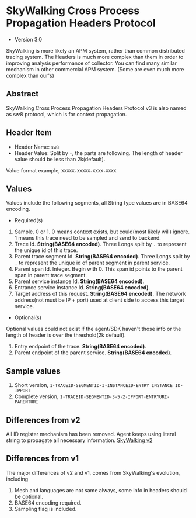 # SkyWalking Cross Process Propagation Headers Protocol
* Version 3.0

SkyWalking is more likely an APM system, rather than common distributed tracing system. 
The Headers is much more complex than them in order to improving analysis performance of collector. 
You can find many similar mechanism in other commercial APM system. (Some are even much more complex than our's)

## Abstract
SkyWalking Cross Process Propagation Headers Protocol v3 is also named as sw8 protocol, which is for context propagation.

## Header Item
* Header Name: `sw8`
* Header Value: Split by `-`, the parts are following. The length of header value should be less than 2k(default).

Value format example, `XXXXX-XXXXX-XXXX-XXXX`

## Values
Values include the following segments, all String type values are in BASE64 encoding.

- Required(s)
1. Sample. 0 or 1. 0 means context exists, but could(most likely will) ignore. 1 means this trace need to be sampled and send to backend. 
1. Trace Id. **String(BASE64 encoded)**. Three Longs split by `.` to represent the unique id of this trace.
1. Parent trace segment Id. **String(BASE64 encoded)**. Three Longs split by `.` to represent the unique id of parent segment in parent service.
1. Parent span Id. Integer. Begin with 0. This span id points to the parent span in parent trace segment. 
1. Parent service instance Id.  **String(BASE64 encoded)**.
1. Entrance service instance Id.  **String(BASE64 encoded)**. 
1. Target address of this request. **String(BASE64 encoded)**. The network address(not must be IP + port) used at client side to access this target
service.

- Optional(s)

Optional values could not exist if the agent/SDK haven't those info or the length of header is over the threshold(2k default).  
1. Entry endpoint of the trace. **String(BASE64 encoded)**. 
1. Parent endpoint of the parent service. **String(BASE64 encoded)**. 

## Sample values
1. Short version, `1-TRACEID-SEGMENTID-3-INSTANCEID-ENTRY_INSTANCE_ID-IPPORT`
1. Complete version, `1-TRACEID-SEGMENTID-3-5-2-IPPORT-ENTRYURI-PARENTURI`

## Differences from v2
All ID register mechanism has been removed. Agent keeps using literal string to propagate all necessary information.
[SkyWalking v2](https://github.com/apache/skywalking/blob/v7.0.0/docs/en/protocols/Trace-Data-Protocol-v2.md) 

## Differences from v1 
The major differences of v2 and v1, comes from SkyWalking's evolution, including
1. Mesh and languages are not same always, some info in headers should be optional.
1. BASE64 encoding required.
1. Sampling flag is included.
